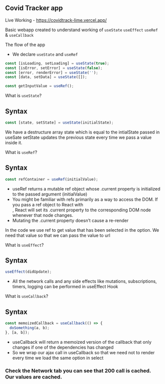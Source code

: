 ## Covid Tracker app 

Live Working - https://covidtrack-lime.vercel.app/

Basic webapp created to understand working of
`useState` `useEffect` `useRef` & `useCallback`

The flow of the app

- We declare `useState` and `useRef`

```js
const [isLoading, setLoading] = useState(true);
const [isError, setError] = useState(false);
const [error, renderError] = useState('');
const [data, setData] = useState([]);
```

```js
const getInputValue = useRef();
```

What is `useState`?

## Syntax

```js
const [state, setState] = useState(initialState);
```

We have a destructure array state which is equal to the intialState passed in useSate
setState updates the previous state every time we pass a value inside it.

What is `useRef`?

## Syntax

```js
const refContainer = useRef(initialValue);
```

- useRef returns a mutable ref object whose .current property is initialized to the passed argument (initialValue)
- You might be familiar with refs primarily as a way to access the DOM. If you pass a ref object to React with <div ref={myRef} />, React will set its .current property to the corresponding DOM node whenever that node changes.
- Mutating the .current property doesn’t cause a re-render

In the code we use ref to get value that has been selected in the option. We need that value so that we can pass the value to url

What is `useEffect`?

## Syntax

```js
useEffect(didUpdate);
```

- All the network calls and any side effects like mutations, subscriptions, timers, logging can be performed in useEffect Hook

What is `useCallback`?

## Syntax

```js
const memoizedCallback = useCallback(() => {
  doSomething(a, b);
}, [a, b]);
```

- useCallback will return a memoized version of the callback that only changes if one of the dependencies has changed
- So we wrap our ajax call in useCallback so that we need not to render every time we load the same option in select

### Check the Network tab you can see that 200 call is cached. Our values are cached.
